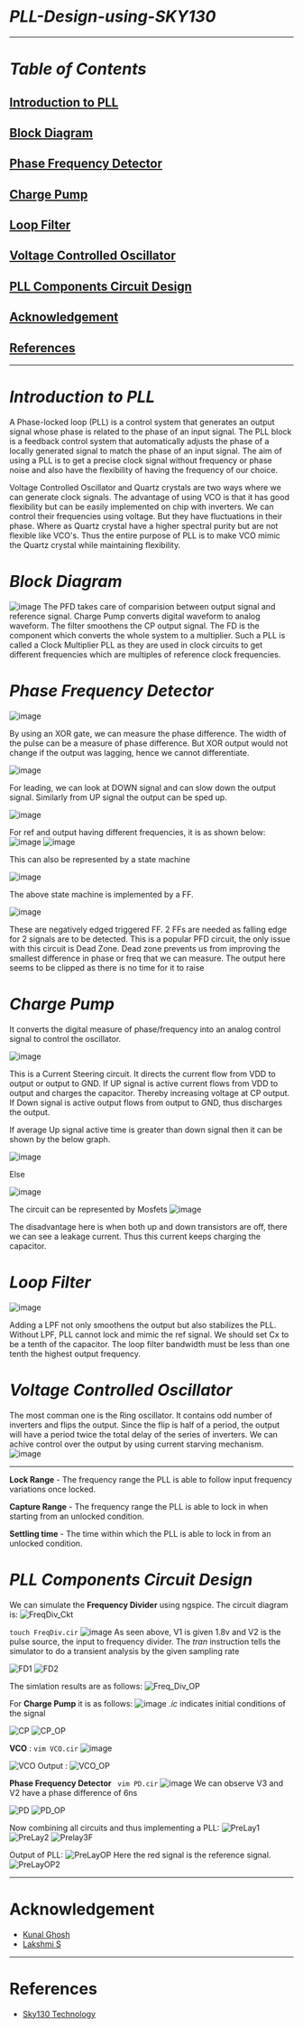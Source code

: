 # ***_PLL-Design-using-SKY130_***

***

# **_Table of Contents_**

## [Introduction to PLL](https://github.com/Pramod-Krishna/PLL-Design-using-SKY130/blob/main/README.md#introduction-to-pll-1)
## [Block Diagram](https://github.com/Pramod-Krishna/PLL-Design-using-SKY130/blob/main/README.md#block-diagram-1)
## [Phase Frequency Detector](https://github.com/Pramod-Krishna/PLL-Design-using-SKY130/blob/main/README.md#phase-frequency-detector-1)
## [Charge Pump](https://github.com/Pramod-Krishna/PLL-Design-using-SKY130/blob/main/README.md#charge-pump-1)
## [Loop Filter](https://github.com/Pramod-Krishna/PLL-Design-using-SKY130/blob/main/README.md#loop-filter-1)
## [Voltage Controlled Oscillator](https://github.com/Pramod-Krishna/PLL-Design-using-SKY130/blob/main/README.md#voltage-controlled-oscillator-1)
## [PLL Components Circuit Design](https://github.com/Pramod-Krishna/PLL-Design-using-SKY130/blob/main/README.md#pll-components-circuit-design-1)
## [Acknowledgement](https://github.com/Pramod-Krishna/PLL-Design-using-SKY130/blob/main/README.md#acknowledgement-1)
## [References](https://github.com/Pramod-Krishna/PLL-Design-using-SKY130/blob/main/README.md#references-1)

***

# **_Introduction to PLL_**
A Phase-locked loop (PLL) is a control system that generates an output signal whose phase is related to the phase of an input signal. The PLL block is a feedback control system that automatically adjusts the phase of a locally generated signal to match the phase of an input signal. The aim of using a PLL is to get a precise clock signal without frequency or phase noise and also have the flexibility of having the frequency of our choice. 

Voltage Controlled Oscillator and Quartz crystals are two ways where we can generate clock signals. The advantage of using VCO is that it has good flexibility but can be easily implemented on chip with inverters. We can control their frequencies using voltage. But they have fluctuations in their phase. Where as Quartz crystal have a higher spectral purity but are not flexible like VCO's. Thus the entire purpose of PLL is to make VCO mimic the Quartz crystal while maintaining flexibility. 

# **_Block Diagram_** 

![image](https://user-images.githubusercontent.com/54993262/127764082-3fc24de2-4cfb-45b3-9e3f-886b2fa9f6f1.png)
The PFD takes care of comparision between output signal and reference signal. Charge Pump converts digital waveform to analog waveform. The filter smoothens the CP output signal. The FD is the component which converts the whole system to a multiplier. Such a PLL is called a Clock Multiplier PLL as they are used in clock circuits to get different frequencies which are multiples of reference clock frequencies.  

# **_Phase Frequency Detector_**

![image](https://user-images.githubusercontent.com/54993262/127765336-d37312ba-7b73-4696-a774-ef9dd2a38a4b.png)


By using an XOR gate, we can measure the phase difference. The width of the pulse can be a measure of phase difference. But XOR output would not change if the output was lagging, hence we cannot differentiate. 

![image](https://user-images.githubusercontent.com/54993262/127765493-f1f937e1-301d-4b2d-a5c1-46f7d0a40cd7.png)


For leading, we can look at DOWN signal and can slow down the output signal. Similarly from UP signal the output can be sped up.


![image](https://user-images.githubusercontent.com/54993262/127765590-a23805fc-18b4-43e8-a3cc-13f1cf973bf6.png)

For ref and output having different frequencies, it is as shown below:
![image](https://user-images.githubusercontent.com/54993262/127765665-8a9dba3f-b893-48bd-83df-fa6a848e93c7.png)
![image](https://user-images.githubusercontent.com/54993262/127765787-57a2aed0-8b67-41d1-ab0a-792067ae1e85.png)


This can also be represented by a state machine

![image](https://user-images.githubusercontent.com/54993262/127765829-944ce2ec-543d-4f80-9b71-be7e0da8ff33.png)


The above state machine is implemented by a FF.

![image](https://user-images.githubusercontent.com/54993262/127765925-5d4ff697-38a6-48dd-ab73-933480f5678f.png)


These are negatively edged triggered FF. 2 FFs are needed as falling edge for 2 signals are to be detected. This is a popular PFD circuit, the only issue with this circuit is Dead Zone. Dead zone prevents us from improving the smallest difference in phase or freq that we can measure. The output here seems to be clipped as there is no time for it to raise 


# **_Charge Pump_** 


It converts the digital measure of phase/frequency into an analog control signal to control the oscillator. 

![image](https://user-images.githubusercontent.com/54993262/127766113-73c5e4e1-20db-4c42-ad1f-ea1367db6c83.png)


This is a Current Steering circuit. It directs the current flow from VDD to output or output to GND. If UP signal is active current flows from VDD to output and charges the capacitor. Thereby increasing voltage at CP output. If Down signal is active output flows from output to GND, thus discharges the output. 

If average Up signal active time is greater than down signal then it can be shown by the below graph. 


![image](https://user-images.githubusercontent.com/54993262/127766226-32284830-6edc-4e63-8a69-fea8c3bba826.png)

Else


![image](https://user-images.githubusercontent.com/54993262/127766271-7a3160a0-fdf6-4f33-a825-fcb7026a24d7.png)


The circuit can be represented by Mosfets 
![image](https://user-images.githubusercontent.com/54993262/127766619-b1c9bdcb-e4e3-40df-b53f-85c203ab682d.png)

The disadvantage here is when both up and down transistors are off, there we can see a leakage current. Thus this current keeps charging the capacitor. 

# **_Loop Filter_**
![image](https://user-images.githubusercontent.com/54993262/127766789-a8cbabfc-2515-4f84-be2f-49ff45ae1dfd.png)


Adding a LPF not only smoothens the output but also stabilizes the PLL. Without LPF, PLL cannot lock and mimic the ref signal. We should set Cx to be a tenth of the capacitor. The loop filter bandwidth must be less than one tenth the highest output frequency. 

# **_Voltage Controlled Oscillator_**
The most comman one is the Ring oscillator. It contains odd number of inverters and flips the output. Since the flip is half of a period, the output will have a period twice the total delay of the series of inverters. We can achive control over the output by using current starving mechanism. 
![image](https://user-images.githubusercontent.com/54993262/127766948-2060fe31-8a03-4401-9f87-ae03f801f497.png)

*** 

**Lock Range** - The frequency range the PLL is able to follow input frequency variations once locked.

**Capture Range** - The frequency range the PLL is able to lock in when starting from an unlocked condition.

**Settling time** - The time within which the PLL is able to lock in from an unlocked condition. 

# **_PLL Components Circuit Design_**

We can simulate the **Frequency Divider** using ngspice. The circuit diagram is: 
![FreqDiv_Ckt](https://user-images.githubusercontent.com/54993262/127768760-8cab0492-3c56-4f08-adc7-edef3cea7d28.JPG)

``` touch FreqDiv.cir ```
![image](https://user-images.githubusercontent.com/54993262/127768546-a22a1430-ab7d-414a-a743-f086a7db3e57.png)
As seen above, V1 is given 1.8v and V2 is the pulse source, the input to frequency divider.
The _tran_ instruction tells the simulator to do a transient analysis by the given sampling rate

![FD1](https://user-images.githubusercontent.com/54993262/127768711-8b68767d-46f2-42aa-afd1-6b14467f31e8.JPG)
![FD2](https://user-images.githubusercontent.com/54993262/127768715-93a67fea-0028-45fb-802e-476db9e0f0da.JPG)

The simlation results are as follows:
![Freq_Div_OP](https://user-images.githubusercontent.com/54993262/127768748-ea40943a-87af-4e0f-a332-ec6beb43c484.JPG)

For **Charge Pump** it is as follows:
![image](https://user-images.githubusercontent.com/54993262/127768838-556eaa91-cd80-4893-8543-ed3c9f5c3a09.png)
_.ic_ indicates initial conditions of the signal 

![CP](https://user-images.githubusercontent.com/54993262/127768916-ce75ed7c-1efa-4b47-8cd1-35088a321084.JPG)
![CP_OP](https://user-images.githubusercontent.com/54993262/127768920-b40446e6-9891-4ddf-a151-9298c9fdd93f.JPG)

**VCO** :
``` vim VCO.cir ```
![image](https://user-images.githubusercontent.com/54993262/127769030-a9b18a3d-a834-437e-a069-a2b16c1ba950.png)

![VCO](https://user-images.githubusercontent.com/54993262/127769069-a19e4749-bf9e-4c74-b59e-dbd1bd2c0c7c.JPG)
Output :
![VCO_OP](https://user-images.githubusercontent.com/54993262/127769072-639c97e1-9ecc-47a5-8326-22afa7a69879.JPG)

**Phase Frequency Detector**
``` vim PD.cir```
![image](https://user-images.githubusercontent.com/54993262/127769110-878b39cc-7554-450a-8017-333f57b4ad54.png)
We can observe V3 and V2 have a phase difference of 6ns

![PD](https://user-images.githubusercontent.com/54993262/127769142-cf6d78be-e579-4773-985f-9c414b200b2e.JPG)
![PD_OP](https://user-images.githubusercontent.com/54993262/127769145-30a8ffdf-d173-4322-9cb6-002a8b8503fe.JPG)

Now combining all circuits and thus implementing a PLL:
![PreLay1](https://user-images.githubusercontent.com/54993262/127769791-a3e4b9cb-b391-48dd-bc40-84c870a470e8.JPG)
![PreLay2](https://user-images.githubusercontent.com/54993262/127769799-4139f280-dc1a-43e2-b4d1-6df240b04645.JPG)
![Prelay3F](https://user-images.githubusercontent.com/54993262/127769795-b9d56e78-6ea4-4a5d-9d6e-9af3d8f636d4.JPG)

Output of PLL:
![PreLayOP](https://user-images.githubusercontent.com/54993262/127769862-2f167d97-6195-47dd-a862-c0894c6f0016.JPG)
Here the red signal is the reference signal.
![PreLayOP2](https://user-images.githubusercontent.com/54993262/127769981-7939daf2-1d01-4e48-96a7-0553f8785ae7.JPG)



***
# Acknowledgement
* [Kunal Ghosh](https://github.com/kunalg123/)
* [Lakshmi S](https://github.com/lakshmi-sathi)
***

# References
* [Sky130 Technology](https://github.com/google/skywater-pdk)
